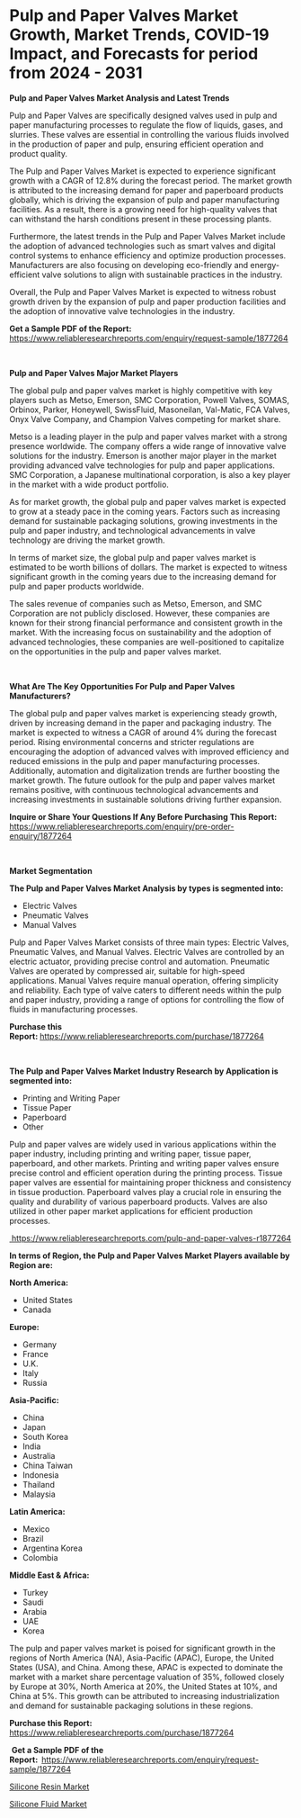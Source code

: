 <p><h1>Pulp and Paper Valves Market Growth, Market Trends, COVID-19 Impact, and Forecasts for period from 2024 - 2031</h1></p><p><strong>Pulp and Paper Valves Market Analysis and Latest Trends</strong></p>
<p><p>Pulp and Paper Valves are specifically designed valves used in pulp and paper manufacturing processes to regulate the flow of liquids, gases, and slurries. These valves are essential in controlling the various fluids involved in the production of paper and pulp, ensuring efficient operation and product quality.</p><p>The Pulp and Paper Valves Market is expected to experience significant growth with a CAGR of 12.8% during the forecast period. The market growth is attributed to the increasing demand for paper and paperboard products globally, which is driving the expansion of pulp and paper manufacturing facilities. As a result, there is a growing need for high-quality valves that can withstand the harsh conditions present in these processing plants.</p><p>Furthermore, the latest trends in the Pulp and Paper Valves Market include the adoption of advanced technologies such as smart valves and digital control systems to enhance efficiency and optimize production processes. Manufacturers are also focusing on developing eco-friendly and energy-efficient valve solutions to align with sustainable practices in the industry.</p><p>Overall, the Pulp and Paper Valves Market is expected to witness robust growth driven by the expansion of pulp and paper production facilities and the adoption of innovative valve technologies in the industry.</p></p>
<p><strong>Get a Sample PDF of the Report:&nbsp;</strong> <a href="https://www.reliableresearchreports.com/enquiry/request-sample/1877264">https://www.reliableresearchreports.com/enquiry/request-sample/1877264</a></p>
<p>&nbsp;</p>
<p><strong>Pulp and Paper Valves Major Market Players</strong></p>
<p><p>The global pulp and paper valves market is highly competitive with key players such as Metso, Emerson, SMC Corporation, Powell Valves, SOMAS, Orbinox, Parker, Honeywell, SwissFluid, Masoneilan, Val-Matic, FCA Valves, Onyx Valve Company, and Champion Valves competing for market share.</p><p>Metso is a leading player in the pulp and paper valves market with a strong presence worldwide. The company offers a wide range of innovative valve solutions for the industry. Emerson is another major player in the market providing advanced valve technologies for pulp and paper applications. SMC Corporation, a Japanese multinational corporation, is also a key player in the market with a wide product portfolio.</p><p>As for market growth, the global pulp and paper valves market is expected to grow at a steady pace in the coming years. Factors such as increasing demand for sustainable packaging solutions, growing investments in the pulp and paper industry, and technological advancements in valve technology are driving the market growth.</p><p>In terms of market size, the global pulp and paper valves market is estimated to be worth billions of dollars. The market is expected to witness significant growth in the coming years due to the increasing demand for pulp and paper products worldwide.</p><p>The sales revenue of companies such as Metso, Emerson, and SMC Corporation are not publicly disclosed. However, these companies are known for their strong financial performance and consistent growth in the market. With the increasing focus on sustainability and the adoption of advanced technologies, these companies are well-positioned to capitalize on the opportunities in the pulp and paper valves market.</p></p>
<p>&nbsp;</p>
<p><strong>What Are The Key Opportunities For Pulp and Paper Valves Manufacturers?</strong></p>
<p><p>The global pulp and paper valves market is experiencing steady growth, driven by increasing demand in the paper and packaging industry. The market is expected to witness a CAGR of around 4% during the forecast period. Rising environmental concerns and stricter regulations are encouraging the adoption of advanced valves with improved efficiency and reduced emissions in the pulp and paper manufacturing processes. Additionally, automation and digitalization trends are further boosting the market growth. The future outlook for the pulp and paper valves market remains positive, with continuous technological advancements and increasing investments in sustainable solutions driving further expansion.</p></p>
<p><strong>Inquire or Share Your Questions If Any Before Purchasing This Report:</strong> <a href="https://www.reliableresearchreports.com/enquiry/pre-order-enquiry/1877264">https://www.reliableresearchreports.com/enquiry/pre-order-enquiry/1877264</a></p>
<p>&nbsp;</p>
<p><strong>Market Segmentation</strong></p>
<p><strong>The Pulp and Paper Valves Market Analysis by types is segmented into:</strong></p>
<p><ul><li>Electric Valves</li><li>Pneumatic Valves</li><li>Manual Valves</li></ul></p>
<p><p>Pulp and Paper Valves Market consists of three main types: Electric Valves, Pneumatic Valves, and Manual Valves. Electric Valves are controlled by an electric actuator, providing precise control and automation. Pneumatic Valves are operated by compressed air, suitable for high-speed applications. Manual Valves require manual operation, offering simplicity and reliability. Each type of valve caters to different needs within the pulp and paper industry, providing a range of options for controlling the flow of fluids in manufacturing processes.</p></p>
<p><strong>Purchase this Report:&nbsp;</strong><a href="https://www.reliableresearchreports.com/purchase/1877264">https://www.reliableresearchreports.com/purchase/1877264</a></p>
<p>&nbsp;</p>
<p><strong>The Pulp and Paper Valves Market Industry Research by Application is segmented into:</strong></p>
<p><ul><li>Printing and Writing Paper</li><li>Tissue Paper</li><li>Paperboard</li><li>Other</li></ul></p>
<p><p>Pulp and paper valves are widely used in various applications within the paper industry, including printing and writing paper, tissue paper, paperboard, and other markets. Printing and writing paper valves ensure precise control and efficient operation during the printing process. Tissue paper valves are essential for maintaining proper thickness and consistency in tissue production. Paperboard valves play a crucial role in ensuring the quality and durability of various paperboard products. Valves are also utilized in other paper market applications for efficient production processes.</p></p>
<p><a href="https://www.reliableresearchreports.com/pulp-and-paper-valves-r1877264">&nbsp;https://www.reliableresearchreports.com/pulp-and-paper-valves-r1877264</a></p>
<p><strong>In terms of Region, the Pulp and Paper Valves Market Players available by Region are:</strong></p>
<p>
    <p> <strong> North America: </strong>
        <ul>
            <li>United States</li>
            <li>Canada</li>
        </ul>
        </p> 
    <p> <strong> Europe: </strong>
        <ul>
            <li>Germany</li>
            <li>France</li>
            <li>U.K.</li>
            <li>Italy</li>
            <li>Russia</li>
        </ul>
        </p> 
    <p> <strong> Asia-Pacific: </strong>
        <ul>
            <li>China</li>
            <li>Japan</li>
            <li>South Korea</li>
            <li>India</li>
            <li>Australia</li>
            <li>China Taiwan</li>
            <li>Indonesia</li>
            <li>Thailand</li>
            <li>Malaysia</li>
        </ul>
        </p> 
    <p> <strong> Latin America: </strong>
        <ul>
            <li>Mexico</li>
            <li>Brazil</li>
            <li>Argentina Korea</li>
            <li>Colombia</li>
        </ul>
        </p> 
    <p> <strong> Middle East & Africa: </strong>
        <ul>
            <li>Turkey</li>
            <li>Saudi</li>
            <li>Arabia</li>
            <li>UAE</li>
            <li>Korea</li>
        </ul>
    </p>
    </p>
<p><p>The pulp and paper valves market is poised for significant growth in the regions of North America (NA), Asia-Pacific (APAC), Europe, the United States (USA), and China. Among these, APAC is expected to dominate the market with a market share percentage valuation of 35%, followed closely by Europe at 30%, North America at 20%, the United States at 10%, and China at 5%. This growth can be attributed to increasing industrialization and demand for sustainable packaging solutions in these regions.</p></p>
<p><strong>Purchase this Report: </strong><a href="https://www.reliableresearchreports.com/purchase/1877264">https://www.reliableresearchreports.com/purchase/1877264</a></p>
<p>&nbsp;<strong>Get a Sample PDF of the Report:&nbsp;&nbsp;</strong><a href="https://www.reliableresearchreports.com/enquiry/request-sample/1877264">https://www.reliableresearchreports.com/enquiry/request-sample/1877264</a></p>
<p><strong></strong></p>
<p><p><a href="https://issuu.com/reportprime-2/docs/silicone-resin-market-size-2030.pptx">Silicone Resin Market</a></p><p><a href="https://issuu.com/reportprime-2/docs/silicone-fluid-market-size-2030.pptx">Silicone Fluid Market</a></p></p>